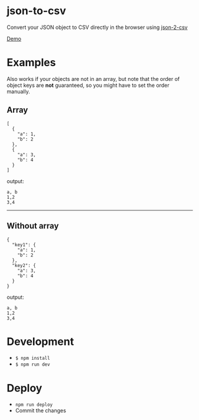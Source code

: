 # json-to-csv
Convert your JSON object to CSV directly in the browser using [json-2-csv](https://www.npmjs.com/package/json-2-csv)

[Demo](https://nandreas.github.io/json-to-csv/demo/index.html)

# Examples
Also works if your objects are not in an array, but note that the order of object keys are **not** guaranteed, so you might have to set the order manually.

## Array
```
[
  {
    "a": 1,
    "b": 2
  },
  {
    "a": 3,
    "b": 4
  }
]
```

output:
```
a, b
1,2
3,4
```
---

## Without array
```
{
  "key1": {
    "a": 1,
    "b": 2
  },
  "key2": {
    "a": 3,
    "b": 4
  }
}
```

output:
```
a, b
1,2
3,4
```

# Development
- `$ npm install`
- `$ npm run dev`

# Deploy
- `npm run deploy`
- Commit the changes
